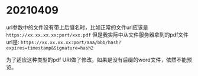# 20210409
url参数中的文件没有带上后缀名时，比如正常的文件url应该是
`https://xx.xx.xx.xx:port/xxx.pdf`
但是我实际中从文件服务器拿到的pdf文件url是:
`https://xx.xx.xx.xx:port/aaa/bbb/hash?expires=timestamp&Signature=hash2`

为了适应这种类型的pdf URI做了修改。如果是没有后缀的word文件，依然不能预览。